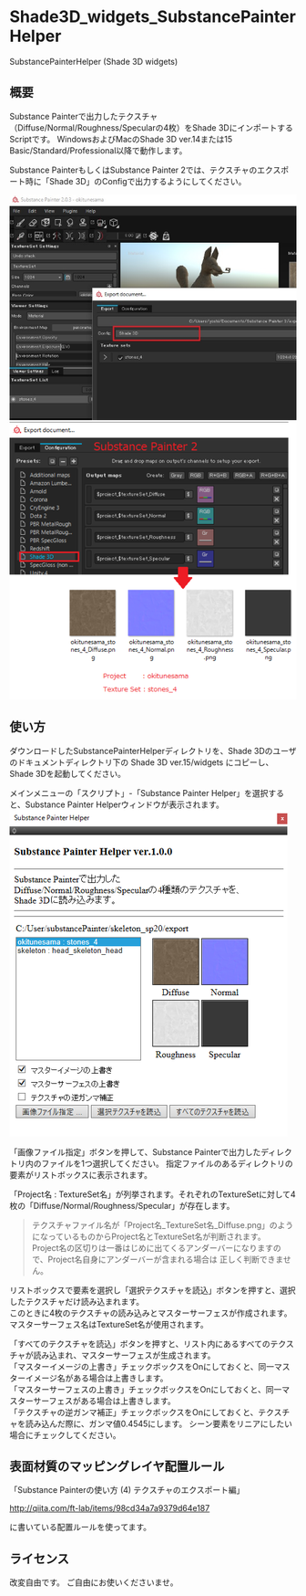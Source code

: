 # Shade3D_widgets_SubstancePainterHelper
SubstancePainterHelper (Shade 3D widgets)

## 概要

Substance Painterで出力したテクスチャ（Diffuse/Normal/Roughness/Specularの4枚）をShade 3DにインポートするScriptです。
WindowsおよびMacのShade 3D ver.14または15 Basic/Standard/Professional以降で動作します。

Substance PainterもしくはSubstance Painter 2では、テクスチャのエクスポート時に「Shade 3D」のConfigで出力するようにしてください。

<img src="./images/sp2_export_textures_shade3d.jpg" /><br>
<img src="./images/sp2_export_textures_tex4.png" /><br>

## 使い方

ダウンロードしたSubstancePainterHelperディレクトリを、Shade 3Dのユーザのドキュメントディレクトリ下の
Shade 3D ver.15/widgets にコピーし、Shade 3Dを起動してください。

メインメニューの「スクリプト」-「Substance Painter Helper」を選択すると、Substance Painter Helperウィンドウが表示されます。
<img src="./images/sp2_shade3d_helper_script_01.png" /><br>

「画像ファイル指定」ボタンを押して、Substance Painterで出力したディレクトリ内のファイルを1つ選択してください。
指定ファイルのあるディレクトリの要素がリストボックスに表示されます。

「Project名 : TextureSet名」が列挙されます。それぞれのTextureSetに対して4枚の「Diffuse/Normal/Roughness/Specular」が存在します。
> テクスチャファイル名が「Project名_TextureSet名_Diffuse.png」のようになっているものからProject名とTextureSet名が判断されます。  
> Project名の区切りは一番はじめに出てくるアンダーバーになりますので、Project名自身にアンダーバーが含まれる場合は
> 正しく判断できません。

リストボックスで要素を選択し「選択テクスチャを読込」ボタンを押すと、選択したテクスチャだけ読み込まれます。  
このときに4枚のテクスチャの読み込みとマスターサーフェスが作成されます。  
マスターサーフェス名はTextureSet名が使用されます。

「すべてのテクスチャを読込」ボタンを押すと、リスト内にあるすべてのテクスチャが読み込まれ、マスターサーフェスが生成されます。  
「マスターイメージの上書き」チェックボックスをOnにしておくと、同一マスターイメージ名がある場合は上書きします。  
「マスターサーフェスの上書き」チェックボックスをOnにしておくと、同一マスターサーフェスがある場合は上書きします。  
「テクスチャの逆ガンマ補正」チェックボックスをOnにしておくと、テクスチャを読み込んだ際に、ガンマ値0.4545にします。
シーン要素をリニアにしたい場合にチェックしてください。

## 表面材質のマッピングレイヤ配置ルール

「Substance Painterの使い方 (4) テクスチャのエクスポート編」

http://qiita.com/ft-lab/items/98cd34a7a9379d64e187

に書いている配置ルールを使ってます。

## ライセンス

改変自由です。
ご自由にお使いくださいませ。






